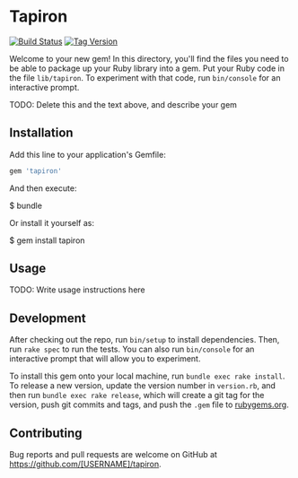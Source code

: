 # Tapiron

[![Build Status](https://travis-ci.org/anharu2394/tapiron.svg?branch=master)](https://travis-ci.org/anharu2394/tapiron)
[![Tag Version](https://img.shields.io/github/tag/anharu2394/tapiron.svg)]()


Welcome to your new gem! In this directory, you'll find the files you need to be able to package up your Ruby library into a gem. Put your Ruby code in the file `lib/tapiron`. To experiment with that code, run `bin/console` for an interactive prompt.

TODO: Delete this and the text above, and describe your gem

## Installation

Add this line to your application's Gemfile:

```ruby
gem 'tapiron'
```

And then execute:

$ bundle

Or install it yourself as:

$ gem install tapiron

## Usage

TODO: Write usage instructions here

## Development

After checking out the repo, run `bin/setup` to install dependencies. Then, run `rake spec` to run the tests. You can also run `bin/console` for an interactive prompt that will allow you to experiment.

To install this gem onto your local machine, run `bundle exec rake install`. To release a new version, update the version number in `version.rb`, and then run `bundle exec rake release`, which will create a git tag for the version, push git commits and tags, and push the `.gem` file to [rubygems.org](https://rubygems.org).

## Contributing

Bug reports and pull requests are welcome on GitHub at https://github.com/[USERNAME]/tapiron.
